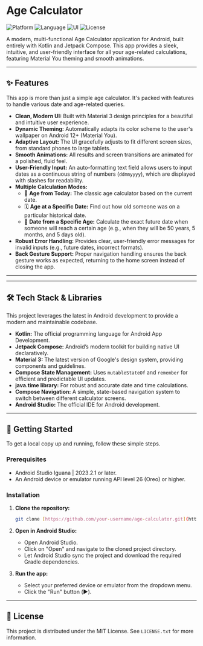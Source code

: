 #  Age Calculator 

![Platform](https://img.shields.io/badge/platform-Android-brightgreen.svg)
![Language](https://img.shields.io/badge/language-Kotlin-blue.svg)
![UI](https://img.shields.io/badge/UI-Jetpack%20Compose-orange.svg)
![License](https://img.shields.io/badge/license-MIT-lightgrey.svg)

A modern, multi-functional Age Calculator application for Android, built entirely with Kotlin and Jetpack Compose. This app provides a sleek, intuitive, and user-friendly interface for all your age-related calculations, featuring Material You theming and smooth animations.



---

## ✨ Features

This app is more than just a simple age calculator. It's packed with features to handle various date and age-related queries.

* **Clean, Modern UI:** Built with Material 3 design principles for a beautiful and intuitive user experience.
* **Dynamic Theming:** Automatically adapts its color scheme to the user's wallpaper on Android 12+ (Material You).
* **Adaptive Layout:** The UI gracefully adjusts to fit different screen sizes, from standard phones to large tablets.
* **Smooth Animations:** All results and screen transitions are animated for a polished, fluid feel.
* **User-Friendly Input:** An auto-formatting text field allows users to input dates as a continuous string of numbers (`ddmmyyyy`), which are displayed with slashes for readability.
* **Multiple Calculation Modes:**
    * 📅 **Age from Today:** The classic age calculator based on the current date.
    * 🗓️ **Age at a Specific Date:** Find out how old someone was on a particular historical date.
    * 🎂 **Date from a Specific Age:** Calculate the exact future date when someone will reach a certain age (e.g., when they will be 50 years, 5 months, and 5 days old).
* **Robust Error Handling:** Provides clear, user-friendly error messages for invalid inputs (e.g., future dates, incorrect formats).
* **Back Gesture Support:** Proper navigation handling ensures the back gesture works as expected, returning to the home screen instead of closing the app.

---



---

## 🛠️ Tech Stack & Libraries

This project leverages the latest in Android development to provide a modern and maintainable codebase.

* **Kotlin:** The official programming language for Android App Development.
* **Jetpack Compose:** Android’s modern toolkit for building native UI declaratively.
* **Material 3:** The latest version of Google's design system, providing components and guidelines.
* **Compose State Management:** Uses `mutableStateOf` and `remember` for efficient and predictable UI updates.
* **java.time library:** For robust and accurate date and time calculations.
* **Compose Navigation:** A simple, state-based navigation system to switch between different calculator screens.
* **Android Studio:** The official IDE for Android development.

---

## 🚀 Getting Started

To get a local copy up and running, follow these simple steps.

### Prerequisites

* Android Studio Iguana | 2023.2.1 or later.
* An Android device or emulator running API level 26 (Oreo) or higher.

### Installation

1.  **Clone the repository:**
    ```sh
    git clone [https://github.com/your-username/age-calculator.git](https://github.com/your-username/age-calculator.git)
    ```
2.  **Open in Android Studio:**
    * Open Android Studio.
    * Click on "Open" and navigate to the cloned project directory.
    * Let Android Studio sync the project and download the required Gradle dependencies.

3.  **Run the app:**
    * Select your preferred device or emulator from the dropdown menu.
    * Click the "Run" button (▶️).

---

## 📜 License

This project is distributed under the MIT License. See `LICENSE.txt` for more information.
